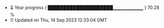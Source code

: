 - ⏳ Year progress { █████████████████████▁▁▁▁▁▁▁▁▁ } 70.28 %
- ⏰ Updated on Thu, 14 Sep 2023 12:33:04 GMT

